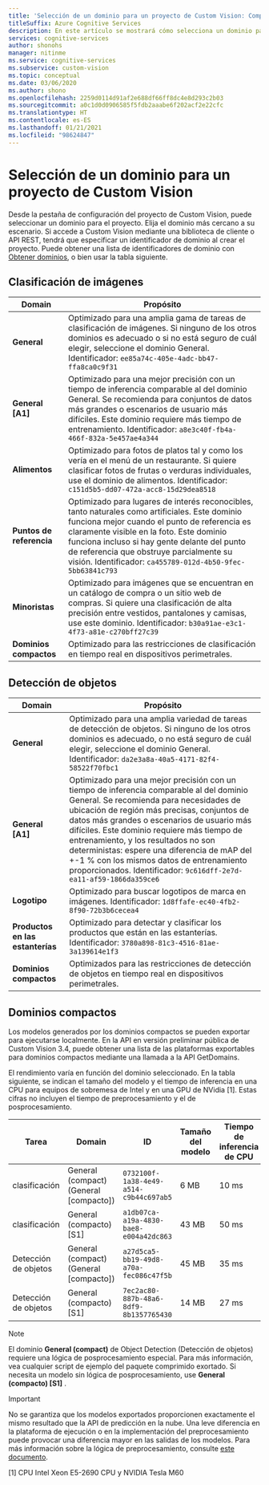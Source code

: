```yaml
---
title: 'Selección de un dominio para un proyecto de Custom Vision: Computer Vision'
titleSuffix: Azure Cognitive Services
description: En este artículo se mostrará cómo selecciona un dominio para un proyecto en el servicio Custom Vision.
services: cognitive-services
author: shonohs
manager: nitinme
ms.service: cognitive-services
ms.subservice: custom-vision
ms.topic: conceptual
ms.date: 03/06/2020
ms.author: shono
ms.openlocfilehash: 2259d0114d91af2e688df66ff8dc4e8d293c2b03
ms.sourcegitcommit: a0c1d0d0906585f5fdb2aaabe6f202acf2e22cfc
ms.translationtype: HT
ms.contentlocale: es-ES
ms.lasthandoff: 01/21/2021
ms.locfileid: "98624847"
---
```

# <a name="select-a-domain-for-a-custom-vision-project"></a>Selección de un dominio para un proyecto de Custom Vision

Desde la pestaña de configuración del proyecto de Custom Vision, puede seleccionar un dominio para el proyecto. Elija el dominio más cercano a su escenario. Si accede a Custom Vision mediante una biblioteca de cliente o API REST, tendrá que especificar un identificador de dominio al crear el proyecto. Puede obtener una lista de identificadores de dominio con [Obtener dominios](https://westus2.dev.cognitive.microsoft.com/docs/services/Custom_Vision_Training_3.3/operations/5eb0bcc6548b571998fddeab), o bien usar la tabla siguiente.

## <a name="image-classification"></a>Clasificación de imágenes

|Domain|Propósito|
|---|---|
|__General__| Optimizado para una amplia gama de tareas de clasificación de imágenes. Si ninguno de los otros dominios es adecuado o si no está seguro de cuál elegir, seleccione el dominio General. Identificador: `ee85a74c-405e-4adc-bb47-ffa8ca0c9f31`|
|__General [A1]__| Optimizado para una mejor precisión con un tiempo de inferencia comparable al del dominio General. Se recomienda para conjuntos de datos más grandes o escenarios de usuario más difíciles. Este dominio requiere más tiempo de entrenamiento. Identificador: `a8e3c40f-fb4a-466f-832a-5e457ae4a344`|
|__Alimentos__|Optimizado para fotos de platos tal y como los vería en el menú de un restaurante. Si quiere clasificar fotos de frutas o verduras individuales, use el dominio de alimentos. Identificador: `c151d5b5-dd07-472a-acc8-15d29dea8518`|
|__Puntos de referencia__|Optimizado para lugares de interés reconocibles, tanto naturales como artificiales. Este dominio funciona mejor cuando el punto de referencia es claramente visible en la foto. Este dominio funciona incluso si hay gente delante del punto de referencia que obstruye parcialmente su visión. Identificador: `ca455789-012d-4b50-9fec-5bb63841c793`|
|__Minoristas__|Optimizado para imágenes que se encuentran en un catálogo de compra o un sitio web de compras. Si quiere una clasificación de alta precisión entre vestidos, pantalones y camisas, use este dominio. Identificador: `b30a91ae-e3c1-4f73-a81e-c270bff27c39`|
|__Dominios compactos__| Optimizado para las restricciones de clasificación en tiempo real en dispositivos perimetrales.|

## <a name="object-detection"></a>Detección de objetos

|Domain|Propósito|
|---|---|
|__General__| Optimizado para una amplia variedad de tareas de detección de objetos. Si ninguno de los otros dominios es adecuado, o no está seguro de cuál elegir, seleccione el dominio General. Identificador: `da2e3a8a-40a5-4171-82f4-58522f70fbc1`|
|__General [A1]__| Optimizado para una mejor precisión con un tiempo de inferencia comparable al del dominio General. Se recomienda para necesidades de ubicación de región más precisas, conjuntos de datos más grandes o escenarios de usuario más difíciles. Este dominio requiere más tiempo de entrenamiento, y los resultados no son deterministas: espere una diferencia de mAP del +-1 % con los mismos datos de entrenamiento proporcionados. Identificador: `9c616dff-2e7d-ea11-af59-1866da359ce6`|
|__Logotipo__|Optimizado para buscar logotipos de marca en imágenes. Identificador: `1d8ffafe-ec40-4fb2-8f90-72b3b6cecea4`|
|__Productos en las estanterías__|Optimizado para detectar y clasificar los productos que están en las estanterías. Identificador: `3780a898-81c3-4516-81ae-3a139614e1f3`|
|__Dominios compactos__| Optimizados para las restricciones de detección de objetos en tiempo real en dispositivos perimetrales.|

## <a name="compact-domains"></a>Dominios compactos

Los modelos generados por los dominios compactos se pueden exportar para ejecutarse localmente. En la API en versión preliminar pública de Custom Vision 3.4, puede obtener una lista de las plataformas exportables para dominios compactos mediante una llamada a la API GetDomains.

El rendimiento varía en función del dominio seleccionado. En la tabla siguiente, se indican el tamaño del modelo y el tiempo de inferencia en una CPU para equipos de sobremesa de Intel y en una GPU de NVidia \[1\]. Estas cifras no incluyen el tiempo de preprocesamiento y el de posprocesamiento.

|Tarea|Domain|ID|Tamaño del modelo|Tiempo de inferencia de CPU|Tiempo de inferencia de GPU|
|---|---|---|---|---|---|
|clasificación|General (compact) (General [compacto])|`0732100f-1a38-4e49-a514-c9b44c697ab5`|6 MB|10 ms|5 ms|
|clasificación|General (compacto) [S1]|`a1db07ca-a19a-4830-bae8-e004a42dc863`|43 MB|50 ms|5 ms|
|Detección de objetos|General (compact) (General [compacto])|`a27d5ca5-bb19-49d8-a70a-fec086c47f5b`|45 MB|35 ms|5 ms|
|Detección de objetos|General (compacto) [S1]|`7ec2ac80-887b-48a6-8df9-8b1357765430`|14 MB|27 ms|7 ms|

>[!NOTE]
>El dominio __General (compact)__ de Object Detection (Detección de objetos) requiere una lógica de posprocesamiento especial. Para más información, vea cualquier script de ejemplo del paquete comprimido exortado. Si necesita un modelo sin lógica de posprocesamiento, use __General (compacto) [S1]__ .

>[!IMPORTANT]
>No se garantiza que los modelos exportados proporcionen exactamente el mismo resultado que la API de predicción en la nube. Una leve diferencia en la plataforma de ejecución o en la implementación del preprocesamiento puede provocar una diferencia mayor en las salidas de los modelos. Para más información sobre la lógica de preprocesamiento, consulte [este documento](quickstarts/image-classification.md).

\[1\] CPU Intel Xeon E5-2690 CPU y NVIDIA Tesla M60
